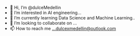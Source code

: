 - 👋 Hi, I’m @dulceMedellin
- 👀 I’m interested in AI engineering...
- 🌱 I’m currently learning Data Science and Machine Learning..
- 💞️ I’m looking to collaborate on ...
- 📫 How to reach me ...dulcexmedellin@outlook.com

<!---
dulceMedellin/dulceMedellin is a ✨ special ✨ repository because its `README.md` (this file) appears on your GitHub profile.
You can click the Preview link to take a look at your changes.
--->

